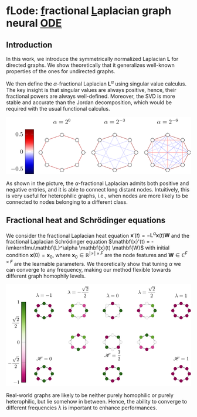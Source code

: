 # fLode: <ins>f</ins>ractional <ins>L</ins>aplacian graph neural <ins>ODE</ins>

## Introduction
In this work, we introduce the symmetrically normalized Laplacian $\mathbf{L}$ for directed graphs. We show theoretically that it generalizes well-known properties of the ones for undirected graphs. 

We then define the $\alpha$-fractional Laplacian $\mathbf{L}^\alpha$ using singular value calculus. The key insight is that singular values are always positive, hence, their fractional powers are always well-defined. Moreover, the SVD is more stable and accurate than the Jordan decomposition, which would be required with the usual functional calculus.


<img style="float: center;" src="imgs/fractional_edges.svg"/>

As shown in the picture, the $\alpha$-fractional Laplacian admits both positive and negative entries, and it is able to connect long distant nodes. Intuitively, this is very useful for heterophilic graphs, i.e., when nodes are more likely to be connected to nodes belonging to a different class.


## Fractional heat and Schrödinger equations
We consider the fractional Laplacian heat equation $\mathbf{x}'(t) = -\mathbf{L}^\alpha \mathbf{x}(t) \mathbf{W}$ and the fractional Laplacian Schrödinger equation $\mathbf{x}'(t) = -i\mkern1mu\mathbf{L}^\alpha \mathbf{x}(t) \mathbf{W}$ with initial condition $\mathbf{x}(0)=\mathbf{x}_0$, where $\mathbf{x}_0\in\mathbb{R}^{\lvert \mathcal{V}\rvert \times F}$ are the node features and $\mathbf{W}\in\mathbb{C}^{F \times F}$ are the learnable parameters. We theoretically show that tuning $\alpha$ we can converge to any frequency, making our method flexible towards different graph homophily levels.

<img style="float: center;" img src="imgs/C8_eigs.svg">

Real-world graphs are likely to be neither purely homophilic or purely heterophilic, but lie somehow in between. Hence, the ability to converge to different frequencies $\lambda$ is important to enhance performances.


